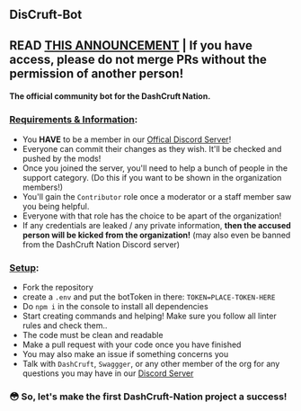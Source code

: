 ## DisCruft-Bot
## READ [THIS ANNOUNCEMENT](https://discord.com/channels/644764850706448384/660623947620155423/823783669575581697) | If you have access, please do not merge PRs without the permission of another person!
#### The official community bot for the DashCruft Nation.
### <ins>Requirements & Information</ins>:
- You **HAVE** to be a member in our [Offical Discord Server](https://dashcruft.com/discord)!
- Everyone can commit their changes as they wish. It'll be checked and pushed by the mods!
- Once you joined the server, you'll need to help a bunch of people in the support category. (Do this if you want to be shown in the organization members!)
- You'll gain the `Contributor` role once a moderator or a staff member saw you being helpful.
- Everyone with that role has the choice to be apart of the organization!
- If any credentials are leaked / any private information, **then the accused person will be kicked from the organization!** (may also even be banned from the DashCruft Nation Discord server)

### <ins>Setup</ins>:
- Fork the repository
- create a `.env` and put the botToken in there: `TOKEN=PLACE-TOKEN-HERE`
- Do `npm i` in the console to install all dependencies
- Start creating commands and helping! Make sure you follow all linter rules and check them..
- The code must be clean and readable
- Make a pull request with your code once you have finished
- You may also make an issue if something concerns you
- Talk with `DashCruft`, `Swaggger`, or any other member of the org for any questions you may have in our [Discord Server](https://dashcruft.com/discord)

### 😳 So, let's make the first DashCruft-Nation project a success!
